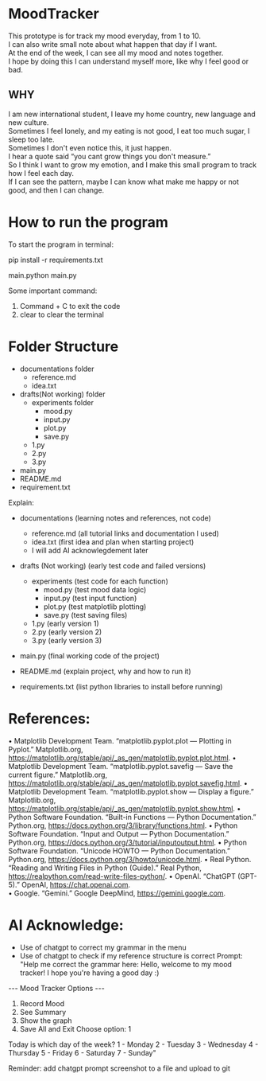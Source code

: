 # MoodTracker

This prototype is for track my mood everyday, from 1 to 10.  
I can also write small note about what happen that day if I want.  
At the end of the week, I can see all my mood and notes together.  
I hope by doing this I can understand myself more, like why I feel good or bad.

## WHY

I am new international student, I leave my home country, new language and new culture.  
Sometimes I feel lonely, and my eating is not good, I eat too much sugar, I sleep too late.  
Sometimes I don't even notice this, it just happen.  
I hear a quote said “you cant grow things you don't measure.”  
So I think I want to grow my emotion, and I make this small program to track how I feel each day.  
If I can see the pattern, maybe I can know what make me happy or not good, and then I can change.

# How to run the program

To start the program in terminal:

pip install -r requirements.txt

main.python main.py

Some important command:

1. Command + C to exit the code
2. clear to clear the terminal

# Folder Structure

- documentations folder
  - reference.md
  - idea.txt
- drafts(Not working) folder
  - experiments folder
    - mood.py
    - input.py
    - plot.py
    - save.py
  - 1.py
  - 2.py
  - 3.py
- main.py
- README.md
- requirement.txt

Explain:

- documentations (learning notes and references, not code)

  - reference.md (all tutorial links and documentation I used)
  - idea.txt (first idea and plan when starting project)
  - I will add AI acknowlegdement later

- drafts (Not working) (early test code and failed versions)

  - experiments (test code for each function)
    - mood.py (test mood data logic)
    - input.py (test input function)
    - plot.py (test matplotlib plotting)
    - save.py (test saving files)
  - 1.py (early version 1)
  - 2.py (early version 2)
  - 3.py (early version 3)

- main.py (final working code of the project)
- README.md (explain project, why and how to run it)
- requirements.txt (list python libraries to install before running)

# References:

• Matplotlib Development Team. “matplotlib.pyplot.plot — Plotting in Pyplot.” Matplotlib.org, https://matplotlib.org/stable/api/_as_gen/matplotlib.pyplot.plot.html.
• Matplotlib Development Team. “matplotlib.pyplot.savefig — Save the current figure.” Matplotlib.org, https://matplotlib.org/stable/api/_as_gen/matplotlib.pyplot.savefig.html.
• Matplotlib Development Team. “matplotlib.pyplot.show — Display a figure.” Matplotlib.org, https://matplotlib.org/stable/api/_as_gen/matplotlib.pyplot.show.html.
• Python Software Foundation. “Built-in Functions — Python Documentation.” Python.org, https://docs.python.org/3/library/functions.html.
• Python Software Foundation. “Input and Output — Python Documentation.” Python.org, https://docs.python.org/3/tutorial/inputoutput.html.
• Python Software Foundation. “Unicode HOWTO — Python Documentation.” Python.org, https://docs.python.org/3/howto/unicode.html.
• Real Python. “Reading and Writing Files in Python (Guide).” Real Python, https://realpython.com/read-write-files-python/.
• OpenAI. “ChatGPT (GPT-5).” OpenAI, https://chat.openai.com.  
• Google. “Gemini.” Google DeepMind, https://gemini.google.com.

# AI Acknowledge:

- Use of chatgpt to correct my grammar in the menu
- Use of chatgpt to check if my reference structure is correct
  Prompt: "Help me correct the grammar here: Hello, welcome to my mood tracker!
  I hope you're having a good day :)

--- Mood Tracker Options ---

1. Record Mood
2. See Summary
3. Show the graph
4. Save All and Exit
   Choose option: 1

Today is which day of the week?
1 - Monday
2 - Tuesday
3 - Wednesday
4 - Thursday
5 - Friday
6 - Saturday
7 - Sunday"

Reminder: add chatgpt prompt screenshot to a file and upload to git
